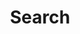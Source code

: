 ---
title: Search
tags:
icon: search
svg: '<svg xmlns="http://www.w3.org/2000/svg" width="24" height="24" fill="none" viewBox="0 0 24 24" stroke-width="1.5" stroke-linecap="round" stroke-linejoin="round" stroke="currentColor"><path d="M17.36 17.378 19.973 20m-.889-8.419c0 4.187-3.383 7.581-7.556 7.581-4.172 0-7.555-3.394-7.555-7.58C3.973 7.393 7.356 4 11.528 4c4.173 0 7.556 3.394 7.556 7.581Z"/></svg>'
---